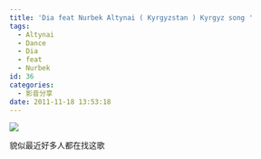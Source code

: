 ```yaml
---
title: 'Dia feat Nurbek Altynai ( Kyrgyzstan ) Kyrgyz song '
tags:
  - Altynai
  - Dance
  - Dia
  - feat
  - Nurbek
id: 36
categories:
  - 影音分享
date: 2011-11-18 13:53:18
---
```


[![](http://img.youtube.com/vi/FCjzeFwKbOw/0.jpg)](http://www.youtube.com/watch?v=FCjzeFwKbOw "")

貌似最近好多人都在找这歌
